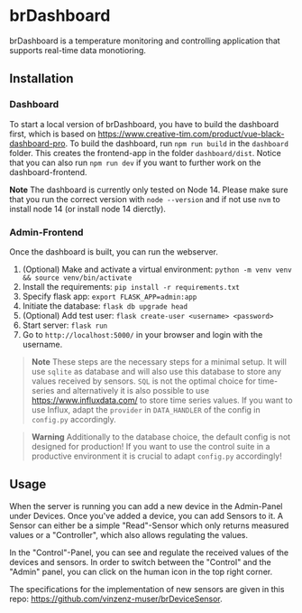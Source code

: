 # brDashboard
brDashboard is a temperature monitoring and controlling application that supports real-time data monotioring.

## Installation
### Dashboard
To start a local version of brDashboard, you have to build the dashboard first, which is based on https://www.creative-tim.com/product/vue-black-dashboard-pro.
To build the dashboard, run `npm run build` in the `dashboard` folder. This creates the frontend-app in the folder `dashboard/dist`. Notice that you can also run `npm run dev` if you want to further work on the dashboard-frontend.

**Note**
The dashboard is currently only tested on Node 14. Please make sure that you run the correct version with `node --version` and if not use `nvm` to install node 14 (or install node 14 dierctly).

### Admin-Frontend

Once the dashboard is built, you can run the webserver.

1. (Optional) Make and activate a virtual environment: `python -m venv venv && source venv/bin/activate`
2. Install the requirements: `pip install -r requirements.txt`
3. Specify flask app: `export FLASK_APP=admin:app`
4. Initiate the database: `flask db upgrade head`
5. (Optional) Add test user: `flask create-user <username> <password>`
6. Start server: `flask run`
7. Go to `http://localhost:5000/` in your browser and login with the username.

> **Note**
> These steps are the necessary steps for a minimal setup. It will use `sqlite` as database and will also use this database to store any values received by sensors. `SQL` is not the optimal choice for time-series and alternatively it is also possible to use https://www.influxdata.com/ to store time series values. If you want to use Influx, adapt the `provider` in `DATA_HANDLER` of the config in `config.py` accordingly.

> **Warning**
> Additionally to the database choice, the default config is not designed for production! If you want to use the control suite in a productive environment it is crucial to adapt `config.py` accordingly!

## Usage

When the server is running you can add a new device in the Admin-Panel under Devices. Once you've added a device, you can add Sensors to it. A Sensor can either be a simple "Read"-Sensor which only returns measured values or a "Controller", which also allows regulating the values. 

In the "Control"-Panel, you can see and regulate the received values of the devices and sensors. In order to switch between the "Control" and the "Admin" panel, you can click on the human icon in the top right corner.

The specifications for the implementation of new sensors are given in this repo: https://github.com/vinzenz-muser/brDeviceSensor.

